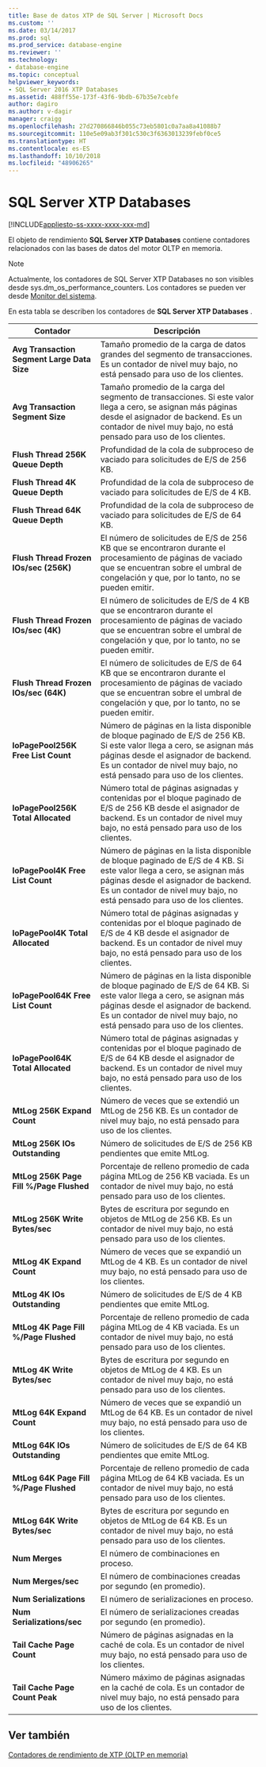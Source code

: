 ```yaml
---
title: Base de datos XTP de SQL Server | Microsoft Docs
ms.custom: ''
ms.date: 03/14/2017
ms.prod: sql
ms.prod_service: database-engine
ms.reviewer: ''
ms.technology:
- database-engine
ms.topic: conceptual
helpviewer_keywords:
- SQL Server 2016 XTP Databases
ms.assetid: 488ff55e-173f-43f6-9bdb-67b35e7cebfe
author: dagiro
ms.author: v-dagir
manager: craigg
ms.openlocfilehash: 27d270866846b055c73eb5801c0a7aa8a41088b7
ms.sourcegitcommit: 110e5e09ab3f301c530c3f6363013239febf0ce5
ms.translationtype: HT
ms.contentlocale: es-ES
ms.lasthandoff: 10/10/2018
ms.locfileid: "48906265"
---
```

# <a name="sql-server-xtp-databases"></a>SQL Server XTP Databases
[!INCLUDE[appliesto-ss-xxxx-xxxx-xxx-md](../../includes/appliesto-ss-xxxx-xxxx-xxx-md.md)]

El objeto de rendimiento **SQL Server XTP Databases** contiene contadores relacionados con las bases de datos del motor OLTP en memoria.

> [!NOTE]
>  Actualmente, los contadores de SQL Server XTP Databases no son visibles desde sys.dm_os_performance_counters.  Los contadores se pueden ver desde [Monitor del sistema](../../relational-databases/performance/start-system-monitor-windows.md).

En esta tabla se describen los contadores de **SQL Server XTP Databases** .

|Contador|Descripción| 
|-------------|-----------------|  
|**Avg Transaction Segment Large Data Size**|Tamaño promedio de la carga de datos grandes del segmento de transacciones. Es un contador de nivel muy bajo, no está pensado para uso de los clientes.|
|**Avg Transaction Segment Size**|Tamaño promedio de la carga del segmento de transacciones. Si este valor llega a cero, se asignan más páginas desde el asignador de backend. Es un contador de nivel muy bajo, no está pensado para uso de los clientes.|
|**Flush Thread 256K Queue Depth**|Profundidad de la cola de subproceso de vaciado para solicitudes de E/S de 256 KB.|
|**Flush Thread 4K Queue Depth**|Profundidad de la cola de subproceso de vaciado para solicitudes de E/S de 4 KB.|
|**Flush Thread 64K Queue Depth**|Profundidad de la cola de subproceso de vaciado para solicitudes de E/S de 64 KB.|
|**Flush Thread Frozen IOs/sec (256K)**|El número de solicitudes de E/S de 256 KB que se encontraron durante el procesamiento de páginas de vaciado que se encuentran sobre el umbral de congelación y que, por lo tanto, no se pueden emitir.|
|**Flush Thread Frozen IOs/sec (4K)**|El número de solicitudes de E/S de 4 KB que se encontraron durante el procesamiento de páginas de vaciado que se encuentran sobre el umbral de congelación y que, por lo tanto, no se pueden emitir.|
|**Flush Thread Frozen IOs/sec (64K)**|El número de solicitudes de E/S de 64 KB que se encontraron durante el procesamiento de páginas de vaciado que se encuentran sobre el umbral de congelación y que, por lo tanto, no se pueden emitir.|
|**IoPagePool256K Free List Count**|Número de páginas en la lista disponible de bloque paginado de E/S de 256 KB. Si este valor llega a cero, se asignan más páginas desde el asignador de backend. Es un contador de nivel muy bajo, no está pensado para uso de los clientes.|
|**IoPagePool256K Total Allocated**|Número total de páginas asignadas y contenidas por el bloque paginado de E/S de 256 KB desde el asignador de backend. Es un contador de nivel muy bajo, no está pensado para uso de los clientes.|
|**IoPagePool4K Free List Count**|Número de páginas en la lista disponible de bloque paginado de E/S de 4 KB. Si este valor llega a cero, se asignan más páginas desde el asignador de backend. Es un contador de nivel muy bajo, no está pensado para uso de los clientes.|
|**IoPagePool4K Total Allocated**|Número total de páginas asignadas y contenidas por el bloque paginado de E/S de 4 KB desde el asignador de backend. Es un contador de nivel muy bajo, no está pensado para uso de los clientes.|
|**IoPagePool64K Free List Count**|Número de páginas en la lista disponible de bloque paginado de E/S de 64 KB. Si este valor llega a cero, se asignan más páginas desde el asignador de backend. Es un contador de nivel muy bajo, no está pensado para uso de los clientes.|
|**IoPagePool64K Total Allocated**|Número total de páginas asignadas y contenidas por el bloque paginado de E/S de 64 KB desde el asignador de backend. Es un contador de nivel muy bajo, no está pensado para uso de los clientes.|
|**MtLog 256K Expand Count**|Número de veces que se extendió un MtLog de 256 KB. Es un contador de nivel muy bajo, no está pensado para uso de los clientes.|
|**MtLog 256K IOs Outstanding**|Número de solicitudes de E/S de 256 KB pendientes que emite MtLog.|
|**MtLog 256K Page Fill %/Page Flushed**|Porcentaje de relleno promedio de cada página MtLog de 256 KB vaciada. Es un contador de nivel muy bajo, no está pensado para uso de los clientes.|
|**MtLog 256K Write Bytes/sec**|Bytes de escritura por segundo en objetos de MtLog de 256 KB. Es un contador de nivel muy bajo, no está pensado para uso de los clientes.|
|**MtLog 4K Expand Count**|Número de veces que se expandió un MtLog de 4 KB. Es un contador de nivel muy bajo, no está pensado para uso de los clientes.|
|**MtLog 4K IOs Outstanding**|Número de solicitudes de E/S de 4 KB pendientes que emite MtLog.|
|**MtLog 4K Page Fill %/Page Flushed**|Porcentaje de relleno promedio de cada página MtLog de 4 KB vaciada. Es un contador de nivel muy bajo, no está pensado para uso de los clientes.|
|**MtLog 4K Write Bytes/sec**|Bytes de escritura por segundo en objetos de MtLog de 4 KB. Es un contador de nivel muy bajo, no está pensado para uso de los clientes.|
|**MtLog 64K Expand Count**|Número de veces que se expandió un MtLog de 64 KB. Es un contador de nivel muy bajo, no está pensado para uso de los clientes.|
|**MtLog 64K IOs Outstanding**|Número de solicitudes de E/S de 64 KB pendientes que emite MtLog.|
|**MtLog 64K Page Fill %/Page Flushed**|Porcentaje de relleno promedio de cada página MtLog de 64 KB vaciada. Es un contador de nivel muy bajo, no está pensado para uso de los clientes.|
|**MtLog 64K Write Bytes/sec**|Bytes de escritura por segundo en objetos de MtLog de 64 KB. Es un contador de nivel muy bajo, no está pensado para uso de los clientes.|
|**Num Merges**|El número de combinaciones en proceso.|
|**Num Merges/sec**|El número de combinaciones creadas por segundo (en promedio).|
|**Num Serializations**|El número de serializaciones en proceso.|
|**Num Serializations/sec**|El número de serializaciones creadas por segundo (en promedio).|
|**Tail Cache Page Count**|Número de páginas asignadas en la caché de cola. Es un contador de nivel muy bajo, no está pensado para uso de los clientes.|
|**Tail Cache Page Count Peak**|Número máximo de páginas asignadas en la caché de cola. Es un contador de nivel muy bajo, no está pensado para uso de los clientes.|


## <a name="see-also"></a>Ver también  
[Contadores de rendimiento de XTP &#40;OLTP en memoria&#41;](../../relational-databases/performance-monitor/sql-server-xtp-in-memory-oltp-performance-counters.md)
